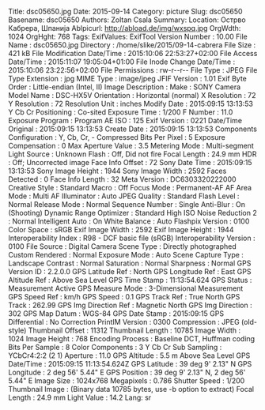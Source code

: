Title: dsc05650.jpg
Date: 2015-09-14
Category: picture
Slug: dsc05650
Basename: dsc05650
Authors: Zoltan Csala
Summary:
Location: Острво Кабрера, Шпанија
Ablpicurl: http://abload.de/img/wxspq.jpg
OrgWdth: 1024
OrgHght: 768
Tags:
ExifValues: ExifTool Version Number : 10.00
            File Name : dsc05650.jpg
            Directory : /home/slike/2015/09-14-cabrera
            File Size : 421 kB
            File Modification Date/Time : 2015:10:06 22:53:27+02:00
            File Access Date/Time : 2015:11:07 19:05:04+01:00
            File Inode Change Date/Time : 2015:10:06 23:22:56+02:00
            File Permissions : rw-r--r--
            File Type : JPEG
            File Type Extension : jpg
            MIME Type : image/jpeg
            JFIF Version : 1.01
            Exif Byte Order : Little-endian (Intel, II)
            Image Description :
            Make : SONY
            Camera Model Name : DSC-HX5V
            Orientation : Horizontal (normal)
            X Resolution : 72
            Y Resolution : 72
            Resolution Unit : inches
            Modify Date : 2015:09:15 13:13:53
            Y Cb Cr Positioning : Co-sited
            Exposure Time : 1/200
            F Number : 11.0
            Exposure Program : Program AE
            ISO : 125
            Exif Version : 0221
            Date/Time Original : 2015:09:15 13:13:53
            Create Date : 2015:09:15 13:13:53
            Components Configuration : Y, Cb, Cr, -
            Compressed Bits Per Pixel : 5
            Exposure Compensation : 0
            Max Aperture Value : 3.5
            Metering Mode : Multi-segment
            Light Source : Unknown
            Flash : Off, Did not fire
            Focal Length : 24.9 mm
            HDR : Off; Uncorrected image
            Face Info Offset : 72
            Sony Date Time : 2015:09:15 13:13:53
            Sony Image Height : 1944
            Sony Image Width : 2592
            Faces Detected : 0
            Face Info Length : 32
            Meta Version : DC6303320222000
            Creative Style : Standard
            Macro : Off
            Focus Mode : Permanent-AF
            AF Area Mode : Multi
            AF Illuminator : Auto
            JPEG Quality : Standard
            Flash Level : Normal
            Release Mode : Normal
            Sequence Number : Single
            Anti-Blur : On (Shooting)
            Dynamic Range Optimizer : Standard
            High ISO Noise Reduction 2 : Normal
            Intelligent Auto : On
            White Balance : Auto
            Flashpix Version : 0100
            Color Space : sRGB
            Exif Image Width : 2592
            Exif Image Height : 1944
            Interoperability Index : R98 - DCF basic file (sRGB)
            Interoperability Version : 0100
            File Source : Digital Camera
            Scene Type : Directly photographed
            Custom Rendered : Normal
            Exposure Mode : Auto
            Scene Capture Type : Landscape
            Contrast : Normal
            Saturation : Normal
            Sharpness : Normal
            GPS Version ID : 2.2.0.0
            GPS Latitude Ref : North
            GPS Longitude Ref : East
            GPS Altitude Ref : Above Sea Level
            GPS Time Stamp : 11:13:54.624
            GPS Status : Measurement Active
            GPS Measure Mode : 3-Dimensional Measurement
            GPS Speed Ref : km/h
            GPS Speed : 0.1
            GPS Track Ref : True North
            GPS Track : 262.99
            GPS Img Direction Ref : Magnetic North
            GPS Img Direction : 302
            GPS Map Datum : WGS-84
            GPS Date Stamp : 2015:09:15
            GPS Differential : No Correction
            PrintIM Version : 0300
            Compression : JPEG (old-style)
            Thumbnail Offset : 11312
            Thumbnail Length : 10785
            Image Width : 1024
            Image Height : 768
            Encoding Process : Baseline DCT, Huffman coding
            Bits Per Sample : 8
            Color Components : 3
            Y Cb Cr Sub Sampling : YCbCr4:2:2 (2 1)
            Aperture : 11.0
            GPS Altitude : 5.5 m Above Sea Level
            GPS Date/Time : 2015:09:15 11:13:54.624Z
            GPS Latitude : 39 deg 9' 2.13" N
            GPS Longitude : 2 deg 56' 5.44" E
            GPS Position : 39 deg 9' 2.13" N, 2 deg 56' 5.44" E
            Image Size : 1024x768
            Megapixels : 0.786
            Shutter Speed : 1/200
            Thumbnail Image : (Binary data 10785 bytes, use -b option to extract)
            Focal Length : 24.9 mm
            Light Value : 14.2
Lang: sr

